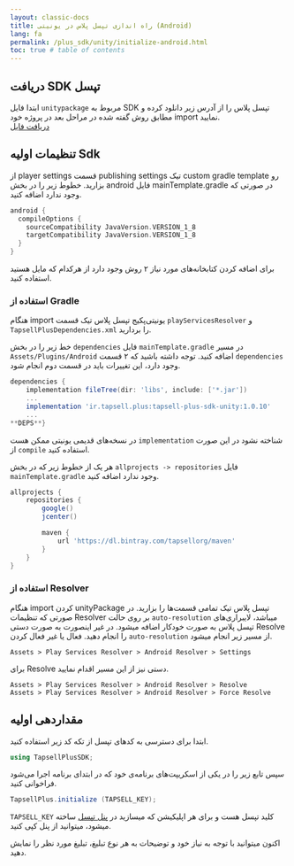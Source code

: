 ```yaml
---
layout: classic-docs
title: راه اندازی تپسل پلاس در یونیتی (Android)
lang: fa
permalink: /plus_sdk/unity/initialize-android.html
toc: true # table of contents
---
```



## دریافت SDK تپسل
ابتدا فایل `unitypackage` مربوط به SDK تپسل پلاس را از آدرس زیر دانلود کرده و مطابق روش گفته شده در مراحل بعد در پروژه خود import نمایید.  
[دریافت فایل](https://github.com/tapsellorg/TapsellPlusSDK-UnitySample/releases/download/v2.1/TapsellPlusUnity-v2.1.unitypackage)


## تنظیمات اولیه Sdk
از player settings قسمت publishing settings تیک custom gradle template رو بزارید.
خطوط زیر را در بخش android فایل mainTemplate.gradle در صورتی که وجود ندارد اضافه کنید.

```gradle
android {
  compileOptions {
    sourceCompatibility JavaVersion.VERSION_1_8
    targetCompatibility JavaVersion.VERSION_1_8
  }
}
```

برای اضافه کردن کتابخانه‌های مورد نیاز ۲ روش وجود دارد از هرکدام که مایل هستید استفاده کنید.


### استفاده از Gradle

هنگام import یونیتی‌پکیج تپسل پلاس تیک قسمت `playServicesResolver` و `TapsellPlusDependencies.xml` را بردارید.

خط زیر را در بخش `dependencies` فایل `mainTemplate.gradle` در مسیر `Assets/Plugins/Android` اضافه کنید. توجه داشته باشید که ۲ قسمت `dependencies` وجود دارد، این تغییرات باید در قسمت دوم انجام شود.

```gradle
dependencies {
    implementation fileTree(dir: 'libs', include: ['*.jar'])
    ...
    implementation 'ir.tapsell.plus:tapsell-plus-sdk-unity:1.0.10'
    ...
**DEPS**}
```

در نسخه‌های قدیمی یونیتی ممکن هست `implementation` شناخته نشود در این صورت از `compile` استفاده کنید.  
  
هر یک از خطوط زیر که در بخش `allprojects -> repositories` فایل `mainTemplate.gradle` وجود ندارد اضافه کنید.

```gradle
allprojects {
    repositories {
        google()
        jcenter()

        maven {
            url 'https://dl.bintray.com/tapsellorg/maven'
        }
    }
}
```

### استفاده از Resolver
هنگام import کردن unityPackage تپسل پلاس تیک تمامی قسمت‌ها را بزارید.
در صورتی که تنظیمات Resolver بر روی حالت `auto-resolution` میباشد، لایبراری‌های تپسل پلاس به صورت خودکار اضافه میشود. در غیر اینصورت به صورت دستی Resolve را انجام دهید.
فعال یا غیر فعال کردن `auto-resolution` از مسیر زیر انجام میشود.

```console
Assets > Play Services Resolver > Android Resolver > Settings
```

برای Resolve دستی نیز از این مسیر اقدام نمایید.

```console
Assets > Play Services Resolver > Android Resolver > Resolve
Assets > Play Services Resolver > Android Resolver > Force Resolve
```

## مقداردهی اولیه
ابتدا برای دسترسی به کدهای تپسل از تکه کد زیر استفاده کنید.

```c#
using TapsellPlusSDK;
```

سپس تابع زیر را در یکی از اسکریپت‌های برنامه‌ی خود که در ابتدای برنامه اجرا می‌شود فراخوانی کنید.

```c#
TapsellPlus.initialize (TAPSELL_KEY);
```

`TAPSELL_KEY` کلید تپسل هست و برای هر اپلیکیشن که میسازید در [پنل تپسل](https://dashboard.tapsell.ir/) ساخته میشود، میتوانید از پنل کپی کنید.

اکنون میتوانید با توجه به نیاز خود و توضیحات به هر نوع تبلیغ، تبلیغ مورد نظر را نمایش دهید.
